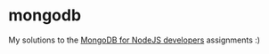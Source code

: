 # mongodb
My solutions to the [MongoDB for NodeJS developers](https://university.mongodb.com/courses/M101JS/about) assignments :)
